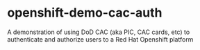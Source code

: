 # openshift-demo-cac-auth
A demonstration of using DoD CAC (aka PIC, CAC cards, etc) to authenticate and authorize users to a Red Hat Openshift platform
